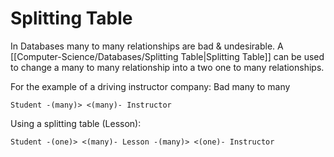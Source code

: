 # Splitting Table
In Databases many to many relationships are bad & undesirable. A [[Computer-Science/Databases/Splitting Table|Splitting Table]] can be used to change a many to many relationship into a two one to many relationships.

For the example of a driving instructor company:
Bad many to many
```
Student -(many)> <(many)- Instructor
```

Using a splitting table (Lesson):
```
Student -(one)> <(many)- Lesson -(many)> <(one)- Instructor
```